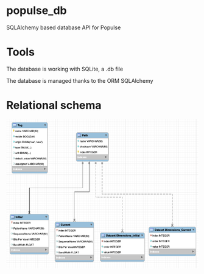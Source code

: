 # populse_db
SQLAlchemy based database API for Populse

# Tools

The database is working with SQLite, a .db file

The database is managed thanks to the ORM SQLAlchemy

# Relational schema
![alt text](schema.png "Relational schema")
